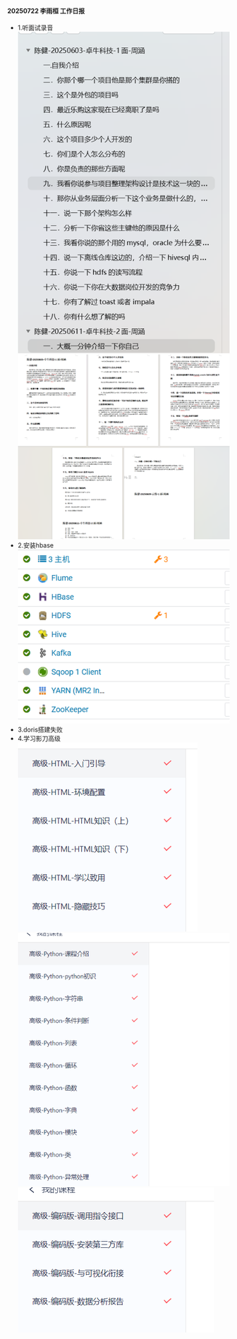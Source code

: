 #### 20250722 李雨桓 工作日报
* 1.听面试录音![img.png](img.png)![img_1.png](img_1.png)
* 2.安装hbase ![img_2.png](img_2.png)
* 3.doris搭建失败
* 4.学习影刀高级![img_3.png](img_3.png)![img_4.png](img_4.png)![img_5.png](img_5.png)